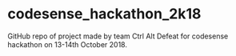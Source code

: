 # codesense_hackathon_2k18
GitHub repo of project made by team Ctrl Alt Defeat for codesense hackathon on 13-14th October 2018.
